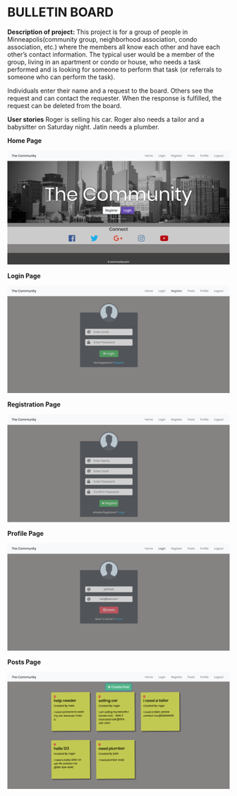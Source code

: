 # BULLETIN BOARD


**Description of project:**
This project is for a group of people in Minneapolis(community group, neighborhood association, condo association, etc.) where the members all know each other and have each other’s contact information. The typical user would be a member of the group, living in an apartment or condo or house, who needs a task performed and is looking for someone to perform that task (or referrals to someone who can perform the task).

Individuals enter their name and a request to the board. Others see the request and can contact the requester. When the response is fulfilled, the request can be deleted from the board.

**User stories**
Roger is selling his car. 
Roger also needs a tailor and a babysitter on Saturday night. 
Jatin needs a plumber.

**Home Page**

![alt text](/projectdocs/images/homePage.png "Home Page")

**Login Page**

![alt text](/projectdocs/images/loginPage.png "Login Page")

**Registration Page**

![alt text](/projectdocs/images/registrationPage.png "Registration Page")

**Profile Page**

![alt text](/projectdocs/images/profilePage.png "Profile Page")

**Posts Page**

![alt text](/projectdocs/images/postsPage.png "Posts Page")

